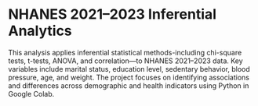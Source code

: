 # NHANES 2021–2023 Inferential Analytics

This analysis applies inferential statistical methods-including chi-square tests, t-tests, ANOVA, and correlation—to NHANES 2021–2023 data. 
Key variables include marital status, education level, sedentary behavior, blood pressure, age, and weight. 
The project focuses on identifying associations and differences across demographic and health indicators using Python in Google Colab.

